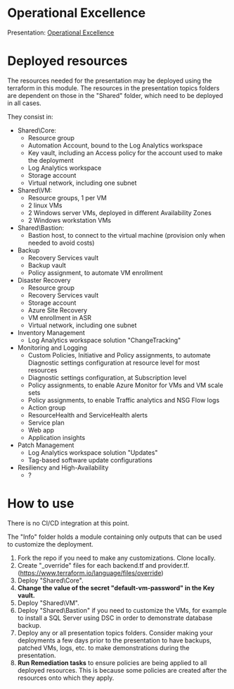 # **Operational Excellence**

Presentation: [Operational Excellence](https://github.com/regismartelFX/Workshops/wiki/Operational-Excellence)

# **Deployed resources**

The resources needed for the presentation may be deployed using the terraform in this module.  The resources in the presentation topics folders are dependent on those in the "Shared" folder, which need to be deployed in all cases.

They consist in:  
- Shared\Core:  
    - Resource group
    - Automation Account, bound to the Log Analytics workspace  
    - Key vault, including an Access policy for the account used to make the deployment  
    - Log Analytics workspace  
    - Storage account  
    - Virtual network, including one subnet  
- Shared\VM:  
    - Resource groups, 1 per VM  
    - 2 linux VMs  
    - 2 Windows server VMs, deployed in different Availability Zones  
    - 2 Windows workstation VMs  
- Shared\Bastion:  
    - Bastion host, to connect to the virtual machine (provision only when needed to avoid costs)  
- Backup  
    - Recovery Services vault  
    - Backup vault  
    - Policy assignment, to automate VM enrollment  
- Disaster Recovery  
    - Resource group  
    - Recovery Services vault  
    - Storage account  
    - Azure Site Recovery  
    - VM enrollment in ASR  
    - Virtual network, including one subnet  
- Inventory Management  
    - Log Analytics workspace solution "ChangeTracking"  
- Monitoring and Logging  
    - Custom Policies, Initiative and Policy assignments, to automate Diagnostic settings configuration at resource level for most resources  
    - Diagnostic settings configuration, at Subscription level  
    - Policy assignments, to enable Azure Monitor for VMs and VM scale sets  
    - Policy assignments, to enable Traffic analytics and NSG Flow logs  
    - Action group  
    - ResourceHealth and ServiceHealth alerts  
    - Service plan  
    - Web app  
    - Application insights  
- Patch Management  
    - Log Analytics workspace solution "Updates"  
    - Tag-based software update configurations  
- Resiliency and High-Availability  
    - ?  

# **How to use**

There is no CI/CD integration at this point.

The "Info" folder holds a module containing only outputs that can be used to customize the deployment.

1. Fork the repo if you need to make any customizations.  Clone locally.  
2. Create "_override" files for each backend.tf and provider.tf. (https://www.terraform.io/language/files/override)  
3. Deploy "Shared\Core".  
4. **Change the value of the secret "default-vm-password" in the Key vault.**  
5. Deploy "Shared\VM".  
6. Deploy "Shared\Bastion" if you need to customize the VMs, for example to install a SQL Server using DSC in order to demonstrate database backup.  
7. Deploy any or all presentation topics folders.  Consider making your deployments a few days prior to the presentation to have backups, patched VMs, logs, etc. to make demonstrations during the presentation.  
8. **Run Remediation tasks** to ensure policies are being applied to all deployed resources.  This is because some policies are created after the resources onto which they apply.  